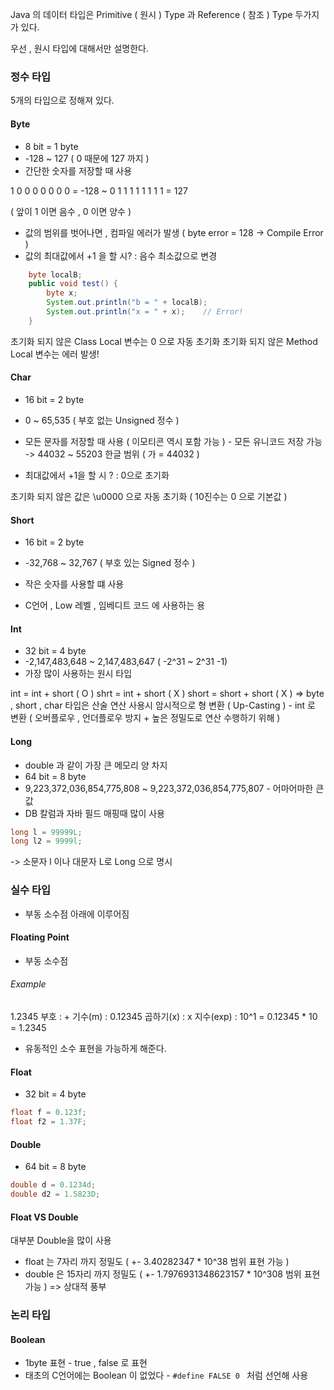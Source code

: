 
Java 의 데이터 타입은 Primitive ( 원시 ) Type 과 Reference ( 참조 ) Type 두가지가 있다.

우선 , 원시 타입에 대해서만 설명한다.

### 정수 타입

5개의 타입으로 정해져 있다.

#### Byte

- 8 bit = 1 byte
- -128 ~ 127 ( 0 때문에 127 까지 )
- 간단한 숫자를 저장할 때 사용

1 0 0 0 0 0 0 0 = -128 ~
0 1 1 1 1 1 1 1 1 = 127

( 앞이 1 이면 음수 , 0 이면 양수 )

- 값의 범위를 벗어나면 , 컴파일 에러가 발생 ( byte error = 128 -> Compile Error )
- 값의 최대값에서 +1 을 할 시? : 음수 최소값으로 변경
```java
    byte localB;  
    public void test() {  
        byte x;  
        System.out.println("b = " + localB);  
        System.out.println("x = " + x);    // Error!
    }
```

초기화 되지 않은 Class Local 변수는 0 으로 자동 초기화
초기화 되지 않은 Method Local 변수는 에러 발생!

#### Char

- 16 bit = 2 byte
- 0 ~ 65,535 ( 부호 없는 Unsigned 정수 )
- 모든 문자를 저장할 때 사용 ( 이모티콘 역시 포함 가능 ) - 모든 유니코드 저장 가능
	-> 44032 ~ 55203 한글 범위 ( 가 = 44032 )

- 최대값에서 +1을 할 시 ? : 0으로 초기화

초기화 되지 않은 값은 \u0000 으로 자동 초기화 ( 10진수는 0 으로 기본값 )

#### Short

- 16 bit = 2 byte
- -32,768 ~ 32,767 ( 부호 있는 Signed 정수 )
- 작은 숫자를 사용할 떄 사용 

- C언어 , Low 레벨 , 임베디트 코드 에 사용하는 용

#### Int

- 32 bit = 4 byte
- -2,147,483,648 ~ 2,147,483,647 ( -2^31 ~ 2^31 -1)
- 가장 많이 사용하는 원시 타입

int = int + short ( O )
shrt = int + short ( X )
short = short + short ( X )
=> byte , short , char 타입은 산술 연산 사용시 암시적으로 형 변환 ( Up-Casting ) - int 로 변환
( 오버플로우 , 언더플로우 방지 + 높은 정밀도로 연산 수행하기 위해 )
#### Long

- double 과 같이 가장 큰 메모리 양 차지
- 64 bit = 8 byte
- 9,223,372,036,854,775,808 ~ 9,223,372,036,854,775,807 - 어마어마한 큰 값
- DB 칼럼과 자바 필드 매핑때 많이 사용
```java
long l = 99999L;
long l2 = 9999l;
```
-> 소문자 l 이나 대문자 L로 Long 으로 명시

### 실수 타입

- 부동 소수점 아래에 이루어짐
#### Floating Point
- 부동 소수점
###### Example
1.2345
부호 : +
기수(m) : 0.12345
곱하기(x) : x
지수(exp) : 10^1
= 0.12345 * 10 = 1.2345

- 유동적인 소수 표현을 가능하게 해준다.

#### Float

- 32 bit = 4 byte
```java
float f = 0.123f;
float f2 = 1.37F;
```

#### Double

- 64 bit = 8 byte
```java
double d = 0.1234d;
double d2 = 1.5823D;
```

#### Float VS Double

대부분 Double을 많이 사용
- float 는 7자리 까지 정밀도 ( +- 3.40282347 * 10^38 범위 표현 가능 )
- double 은 15자리 까지 정밀도 ( +- 1.7976931348623157 * 10^308 범위 표현 가능 )
=> 상대적 풍부

### 논리 타입

#### Boolean

- 1byte 표현 - true , false 로 표현
- 태초의 C언어에는 Boolean 이 없었다 - `#define FALSE 0 ` 처럼 선언해 사용

